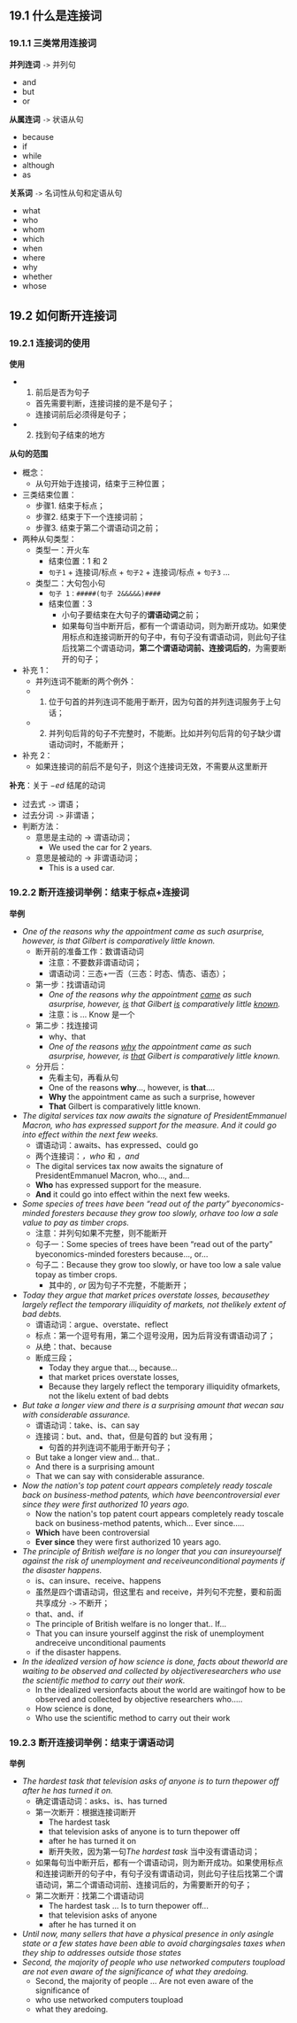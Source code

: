 ## 19.1 什么是连接词
### 19.1.1 三类常用连接词
**并列连词** `->` 并列句
+ and
+ but 
+ or

**从属连词** `->` 状语从句
+ because 
+ if 
+ while 
+ although 
+ as

**关系词** `->` 名词性从句和定语从句
+ what 
+ who 
+ whom 
+ which 
+ when 
+ where 
+ why 
+ whether 
+ whose

## 19.2 如何断开连接词
### 19.2.1 连接词的使用
**使用**
+ 1. 前后是否为句子
	+ 首先需要判断，连接词接的是不是句子；
	+ 连接词前后必须得是句子；
+ 2. 找到句子结束的地方

**从句的范围**
+ 概念：
	+ 从句开始于连接词，结束于三种位置；
+ 三类结束位置：
	+ 步骤1. 结束于标点；
	+ 步骤2. 结束于下一个连接词前；
	+ 步骤3. 结束于第二个谓语动词之前；
+ 两种从句类型：
	+ 类型一：开火车
		+ 结束位置：1 和 2
		+ `句子1` + 连接词/标点 + `句子2` + 连接词/标点 + `句子3` ...
	+ 类型二：大句包小句
		+ `句子 1：#####(句子 2&&&&&)####`
		+ 结束位置：3
			+ 小句子要结束在大句子的**谓语动词**之前；
			+ 如果每句当中断开后，都有一个谓语动词，则为断开成功。如果使用标点和连接词断开的句子中，有句子没有谓语动词，则此句子往后找第二个谓语动词，**第二个谓语动词前、连接词后的**，为需要断开的句子；
+ 补充 1：
	+ 并列连词不能断的两个例外：
	+ 1. 位于句首的并列连词不能用于断开，因为句首的并列连词服务于上句话；
	+ 2. 并列句后背的句子不完整时，不能断。比如并列句后背的句子缺少谓语动词时，不能断开；
+ 补充 2：
	+ 如果连接词的前后不是句子，则这个连接词无效，不需要从这里断开

**补充**：关于 $-ed$ 结尾的动词
+ 过去式 `->` 谓语；
+ 过去分词 `->` 非谓语；
+ 判断方法：
	+ 意思是主动的 -> 谓语动词；
		+ We used the car for 2 years.
	+ 意思是被动的 -> 非谓语动词；
		+ This is a used car.

### 19.2.2 断开连接词举例：结束于标点+连接词
**举例**
+ *One of the reasons why the appointment came as such asurprise, however, is that Gilbert is comparatively little known.*
	+ 断开前的准备工作：数谓语动词
		+ 注意：不要数非谓语动词；
		+ 谓语动词：三态+一否（三态：时态、情态、语态）；
	+ 第一步：找谓语动词
		+ *One of the reasons why the appointment <u>came</u> as such asurprise, however, <u>is</u> that Gilbert <u>is</u> comparatively little <u>known</u>.*
		+ 注意：is ... Know 是一个
	+ 第二步：找连接词
		+ why、that
		+ *One of the reasons <u>why</u> the appointment came as such asurprise, however, is <u>that</u> Gilbert is comparatively little known.*
	+ 分开后：
		+ 先看主句，再看从句
		+ One of the reasons **why**…, however, is **that**….
		+ **Why** the appointment came as such a surprise, however
		+ **That** Gilbert is comparatively little known.
+ *The digital services tax now awaits the signature of PresidentEmmanuel Macron, who has expressed support for the measure. And it could go into effect within the next few weeks.*
	+ 谓语动词：awaits、has expressed、could go
	+ 两个连接词：*，who* 和 *，and* 
	+ The digital services tax now awaits the signature of PresidentEmmanuel Macron, who…, and…
	+ **Who** has expressed support for the measure.
	+ **And** it could go into effect within the next few weeks.
+ *Some species of trees have been “read out of the party” byeconomics-minded foresters because they grow too slowly, orhave too low a sale value to pay as timber crops.*
	+ 注意：并列句如果不完整，则不能断开
	+ 句子一：Some species of trees have been “read out of the party” byeconomics-minded foresters because…, or…
	+ 句子二：Because they grow too slowly, or have too low a sale value topay as timber crops.
		+ 其中的 *, or* 因为句子不完整，不能断开；
+ *Today they argue that market prices overstate losses, becausethey largely reflect the temporary illiquidity of markets, not thelikely extent of bad debts.*
	+ 谓语动词：argue、overstate、reflect
	+ 标点：第一个逗号有用，第二个逗号没用，因为后背没有谓语动词了；
	+ 从绝：that、because
	+ 断成三段；
		+ Today they argue that…, because…
		+ that market prices overstate losses,
		+ Because they largely reflect the temporary illiquidity ofmarkets, not the likelu extent of bad debts
+ *But take a longer view and there is a surprising amount that wecan sau with considerable assurance.*
	+ 谓语动词：take、is、can say
	+ 连接词：but、and、that，但是句首的 but 没有用；
		+ 句首的并列连词不能用于断开句子；
	+ But take a longer view and… that..
	+ And there is a surprising amount
	+ That we can say with considerable assurance.
+ *Now the nation's top patent court appears completely ready toscale back on business-method patents, which have beencontroversial ever since they were first authorized 10 years ago.*
	+ Now the nation's top patent court appears completely ready toscale back on business-method patents, which... Ever since…..
	+ **Which** have been controversial
	+ **Ever since** they were first authorized 10 years ago.
+ *The principle of British welfare is no longer that you can insureyourself against the risk of unemployment and receiveunconditional payments if the disaster happens.*
	+ is、can insure、receive、happens
	+ 虽然是四个谓语动词，但这里右 and receive，并列句不完整，要和前面共享成分 `->` 不断开；
	+ that、and、if
	+ The principle of British welfare is no longer that.. If...
	+ That you can insure yourself agginst the risk of unemployment andreceive unconditional pauments
	+ if the disaster happens.
+ *In the idealized version of how science is done, facts about theworld are waiting to be observed and collected by objectiveresearchers who use the scientific method to carry out their work.*
	+ In the idealized versionfacts about the world are waitingof how to be observed and collected by objective researchers who…..
	+ How science is done, 
	+ Who use the scientific method to carry out their work

### 19.2.3 断开连接词举例：结束于谓语动词
**举例**
+ *The hardest task that television asks of anyone is to turn thepower off after he has turned it on.*
	+ 确定谓语动词：asks、is、has turned 
	+ 第一次断开：根据连接词断开
		+ The hardest task 
		+ that television asks of anyone is to turn thepower off
		+ after he has turned it on 
		+ 断开失败，因为第一句*The hardest task* 当中没有谓语动词；
	+ 如果每句当中断开后，都有一个谓语动词，则为断开成功。如果使用标点和连接词断开的句子中，有句子没有谓语动词，则此句子往后找第二个谓语动词，第二个谓语动词前、连接词后的，为需要断开的句子；
	+ 第二次断开：找第二个谓语动词
		+ The hardest task ... Is to turn thepower off...
		+ that television asks of anyone 
		+ after he has turned it on
+ *Until now, many sellers that have a physical presence in only asingle state or a few states have been able to avoid chargingsales taxes when they ship to addresses outside those states*
+ *Second, the majority of people who use networked computers toupload are not even aware of the significance of what they aredoing.*
	+ Second, the majority of people ... Are not even aware of the significance of
	+ who use networked computers toupload
	+ what they aredoing.